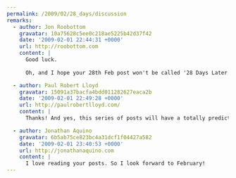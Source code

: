 ```yaml
---
permalink: /2009/02/28_days/discussion
remarks:
  - author: Jon Roobottom
    gravatar: 10a75628c5ee0c218ae5225b42d37f42
    date: '2009-02-01 22:44:31 +0000'
    url: http://roobottom.com
    content: |
      Good luck.
      
      Oh, and I hope your 28th Feb post won't be called '28 Days Later'... or have I just spoiled that for you?

  - author: Paul Robert Lloyd
    gravatar: 15091a37bacfa4bdd011282627eaca2b
    date: '2009-02-01 22:49:28 +0000'
    url: http://paulrobertlloyd.com/
    content: |
      Thanks! And yes, this series of posts will have a totally predictable outcome -- damn you!

  - author: Jonathan Aquino
    gravatar: 6b5ab75ce823bc4a31dcf1f04427a582
    date: '2009-02-01 23:40:53 +0000'
    url: http://jonathanaquino.com
    content: |
      I love reading your posts. So I look forward to February!
---
```

